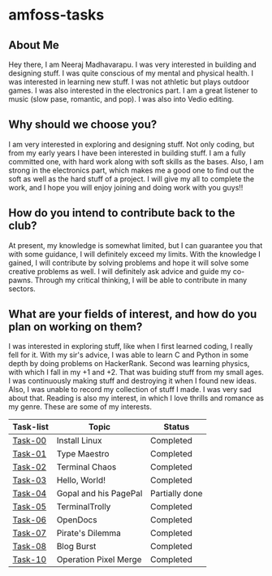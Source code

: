 # amfoss-tasks

## About Me
Hey there, I am Neeraj Madhavarapu. I was very interested in building and designing stuff. I was quite conscious of my mental and physical health. I was interested in learning new stuff. I was not athletic but plays outdoor games. I was also interested in the electronics part. I am a great listener to music (slow pase, romantic, and pop). I was also into Vedio editing.

## Why should we choose you?

I am very interested in exploring and designing stuff. Not only coding, but from my early years I have been interested in building stuff. I am a fully committed one, with hard work along with soft skills as the bases. Also, I am strong in the electronics part, which makes me a good one to find out the soft as well as the hard stuff of a project. I will give my all to complete the work, and I hope you will enjoy joining and doing work with you guys!!

## How do you intend to contribute back to the club?

At present, my knowledge is somewhat limited, but I can guarantee you that with some guidance, I will definitely exceed my limits. With the knowledge I gained, I will contribute by solving problems and hope it will solve some creative problems as well. I will definitely ask advice and guide my co-pawns. Through my critical thinking, I will be able to contribute in many sectors.

## What are your fields of interest, and how do you plan on working on them?

I was interested in exploring stuff, like when I first learned coding, I really fell for it. With my sir's advice, I was able to learn C and Python in some depth by doing problems on HackerRank. Second was learning physics, with which I fall in my +1 and +2. That was buiding stuff from my small ages. I was continuously making stuff and destroying it when I found new ideas. Also, I was unable to record my collection of stuff I made. I was very sad about that. Reading is also my interest, in which I love thrills and romance as my genre. These are some of my interests.

| Task-list        | Topic                        | Status    |
|------------------|------------------------------|-----------|
| [Task-00](https://github.com/neeraj-madhavarapu/amfoss-tasks/tree/main/task-00)          | Install Linux                | Completed |
| [Task-01](https://github.com/neeraj-madhavarapu/amfoss-tasks/tree/main/task-01)          | Type Maestro                 | Completed |
| [Task-02](https://github.com/neeraj-madhavarapu/amfoss-tasks/tree/main/task-02)          | Terminal Chaos               | Completed |
| [Task-03](https://github.com/neeraj-madhavarapu/amfoss-tasks/tree/main/task-03)          | Hello, World!                | Completed |
| [Task-04](https://github.com/neeraj-madhavarapu/amfoss-tasks/tree/main/task-04)          | Gopal and his PagePal        | Partially done |
| [Task-05](https://github.com/neeraj-madhavarapu/amfoss-tasks/tree/main/task-05)          | TerminalTrolly               | Completed |
| [Task-06](https://github.com/neeraj-madhavarapu/amfoss-tasks/tree/main/task-06)          | OpenDocs                     | Completed |
| [Task-07](https://github.com/neeraj-madhavarapu/amfoss-tasks/tree/main/task-07)          | Pirate's Dilemma             | Completed |
| [Task-08](https://github.com/neeraj-madhavarapu/amfoss-tasks/tree/main/task-08)          | Blog Burst                   | Completed |
| [Task-10](https://github.com/neeraj-madhavarapu/amfoss-tasks/tree/main/task-10)          | Operation Pixel Merge        | Completed |
